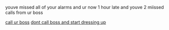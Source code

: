 youve missed all of your alarms and ur now 1 hour late and youve 2 miissed calls from ur boss

[call ur boss](callboss.md)
[dont call boss and start dressing up](dressup.md)
